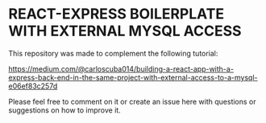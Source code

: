 # REACT-EXPRESS BOILERPLATE WITH EXTERNAL MYSQL ACCESS

This repository was made to complement the following tutorial:

https://medium.com/@carloscuba014/building-a-react-app-with-a-express-back-end-in-the-same-project-with-external-access-to-a-mysql-e06ef83c257d

Please feel free to comment on it or create an issue here with questions or suggestions on how to improve it.